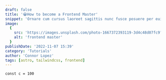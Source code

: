 ```yaml
---
draft: false
title: '😭How to become a Frontend Master'
snippet: 'Ornare cum cursus laoreet sagittis nunc fusce posuere per euismod dis vehicula a, semper fames lacus maecenas dictumst pulvinar neque enim non potenti. Torquent hac sociosqu eleifend potenti.'
image:
  {
    src: 'https://images.unsplash.com/photo-1667372393119-3d4c48d07fc9?&fit=crop&w=430&h=240',
    alt: 'frontend master'
  }
publishDate: '2022-11-07 15:39'
category: 'Tutorials'
author: 'Connor Lopez'
tags: [astro, tailwindcss, frontend]
---
```


```solidity
const c = 100
```
